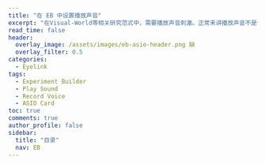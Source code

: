 ```yaml
---
title: "在 EB 中设置播放声音"
excerpt: "在Visual-World等相关研究范式中，需要播放声音刺激。正常来讲播放声音不是什么难事，但我们都希望声音的播放延迟尽可能小，所以就需要用到 ASIO 声卡。"
read_time: false
header:
  overlay_image: /assets/images/eb-asio-header.png 缺
  overlay_filter: 0.5
categories:
  - Eyelink
tags:
  - Experiment Builder
  - Play Sound
  - Record Voice
  - ASIO Card
toc: true
comments: true
author_profile: false
sidebar:
  title: "目录"
  nav: EB
---
```


